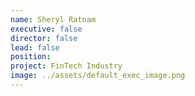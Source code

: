 ```yaml
---
name: Sheryl Ratnam
executive: false
director: false
lead: false
position:  
project: FinTech Industry
image: ../assets/default_exec_image.png
---
```

